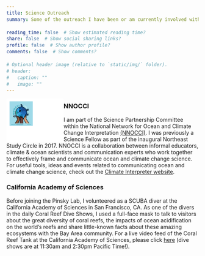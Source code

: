 ```yaml
---
title: Science Outreach
summary: Some of the outreach I have been or am currently involved with

reading_time: false  # Show estimated reading time?
share: false  # Show social sharing links?
profile: false  # Show author profile?
comments: false  # Show comments?

# Optional header image (relative to `static/img/` folder).
# header:
#   caption: ""
#   image: ""
---
```


<img align="left" src="/static/img/nnocci.png" alt="nnocci" width="150"/> 

### NNOCCI
I am part of the Science Partnership Committee within the National Network for Ocean and Climate Change Interpretation [(NNOCCI)](https://climateinterpreter.org/about/projects/NNOCCI). I was previously a Science Fellow as part of the inaugural Northeast Study Circle in 2017. NNOCCI is a collaboration between informal educators, climate & ocean scientists and communication experts who work together to effectively frame and communicate ocean and climate change science. For useful tools, ideas and events related to communicating ocean and climate change science, check out the [Climate Interpreter website](https://climateinterpreter.org/).

### California Academy of Sciences
Before joining the Pinsky Lab, I volunteered as a SCUBA diver at the California Academy of Sciences in San Francisco, CA. As one of the divers in the daily Coral Reef Dive Shows, I used a full-face mask to talk to visitors about the great diversity of coral reefs, the impacts of ocean acidification on the world’s reefs and share little-known facts about these amazing ecosystems with the Bay Area community. For a live video feed of the Coral Reef Tank at the California Academy of Sciences, please click [here](https://www.calacademy.org/learn-explore/animal-webcams/philippine-coral-reef-cam) (dive shows are at 11:30am and 2:30pm Pacific Time!).
